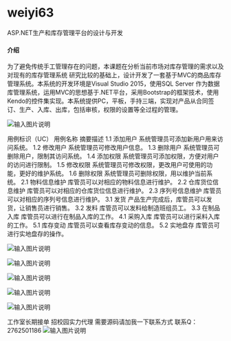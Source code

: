 # weiyi63
ASP.NET生产和库存管理平台的设计与开发

#### 介绍
为了避免传统手工管理存在的问题，本课题在分析当前市场对库存管理的需求以及对现有的库存管理系统 研究比较的基础上，设计开发了一套基于MVC的商品库存管理系统。本系统的开发环境是Visual Studio 2015，使用SQL Server 作为数据库管理系统，运用MVC的思想基于.NET平台，采用Bootstrap的框架技术，使用Kendo的控件集实现。本系统提供PC，平板，手持三端，实现对产品从合同签订、生产、入库、出库，包括审核，权限的设置等全过程的管理。

![输入图片说明](https://images.gitee.com/uploads/images/2020/1129/222045_9139a21a_4865385.png "屏幕截图.png")

用例标识（UC）	用例名称	摘要描述
1.1	添加用户	系统管理员可添加新用户用来访问系统。
1.2	修改用户	系统管理员可修改用户信息。
1.3	删除用户	系统管理员可删除用户，限制其访问系统。
1.4	添加权限	系统管理员可添加权限，方便对用户的访问进行限制。
1.5	修改权限	系统管理员可修改权限，更改用户可使用的功能，更好的维护系统。
1.6	删除权限	系统管理员可删除权限，用以维护当前系统。
2.1	物料信息维护	库管员可以对相应的物料信息进行维护。
2.2	仓库货位信息维护	库管员可以对相应的仓库货位信息进行维护。
2.3	序列号信息维护	库管员可以对相应的序列号信息进行维护。
3.1	发货	产品生产完成后，库管员可以发货，让销售员进行销售。
3.2	发料	库管员可以发料给制造班组员工。
3.3	在制品入库	库管员可以进行在制品入库的工作。
4.1	采购入库	库管员可以进行采料入库的工作。
5.1	库存变动	库管员可以查看库存变动的信息。
5.2	实地盘存	库管员可进行实地盘存的操作。


![输入图片说明](https://images.gitee.com/uploads/images/2020/1129/222116_c7b76bcc_4865385.png "屏幕截图.png")

![输入图片说明](https://images.gitee.com/uploads/images/2020/1129/222132_f6da3976_4865385.png "屏幕截图.png")

![输入图片说明](https://images.gitee.com/uploads/images/2020/1129/222139_521b8252_4865385.png "屏幕截图.png")

![输入图片说明](https://images.gitee.com/uploads/images/2020/1129/222153_01ba5db4_4865385.png "屏幕截图.png")

![输入图片说明](https://images.gitee.com/uploads/images/2020/1129/222201_e7246271_4865385.png "屏幕截图.png")

工作室长期接单 招校园实力代理
需要源码请加我一下联系方式
联系Q：2762501186
![输入图片说明](https://images.gitee.com/uploads/images/2020/1119/003728_cd598bb9_4865385.jpeg "微信.jpg")
